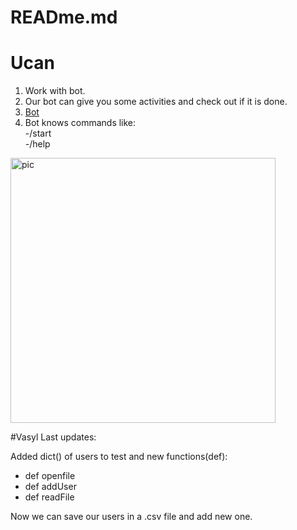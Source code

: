 # READme.md
# Ucan
1) Work with bot.
2) Our bot can give you some activities and check out if it is done.
3) [Bot](https://t.me/ucansuperbot)
4) Bot knows commands like:  
-/start  
-/help
<img width="424" alt="pic" src="https://user-images.githubusercontent.com/94603459/142417063-c0bca196-f3c7-4e00-8d75-6c4959b2c265.PNG">

#Vasyl
Last updates:

Added dict() of users to test and new functions(def):
- def openfile
- def addUser
- def readFile

Now we can save our users in a .csv file and add new one.
